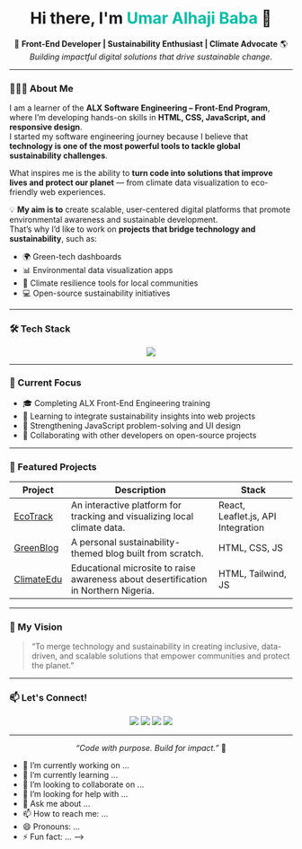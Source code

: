 <!-- 🌍✨ PROFESSIONAL GITHUB PROFILE TEMPLATE ✨🌍 -->

<h1 align="center">Hi there, I'm <span style="color:#00BFA6;">Umar Alhaji Baba</span> 👋</h1>

<p align="center">
  🌱 <b>Front-End Developer | Sustainability Enthusiast | Climate Advocate</b> 🌎<br>
  <i>Building impactful digital solutions that drive sustainable change.</i>
</p>

---

### 👨🏽‍💻 About Me
I am a learner of the **ALX Software Engineering – Front-End Program**, where I’m developing hands-on skills in **HTML, CSS, JavaScript, and responsive design**.  
I started my software engineering journey because I believe that **technology is one of the most powerful tools to tackle global sustainability challenges**.  

What inspires me is the ability to **turn code into solutions that improve lives and protect our planet** — from climate data visualization to eco-friendly web experiences.  

💡 **My aim is to** create scalable, user-centered digital platforms that promote environmental awareness and sustainable development.  
That’s why I’d like to work on **projects that bridge technology and sustainability**, such as:
- 🌍 Green-tech dashboards  
- 📊 Environmental data visualization apps  
- 🌿 Climate resilience tools for local communities  
- 💻 Open-source sustainability initiatives  

---

### 🛠️ Tech Stack
<p align="center">
  <img src="https://skillicons.dev/icons?i=html,css,js,react,python,git,github,vscode,tailwind" />
</p>

---

### 🚀 Current Focus
- 🎓 Completing ALX Front-End Engineering training  
- 🌿 Learning to integrate sustainability insights into web projects  
- 🧠 Strengthening JavaScript problem-solving and UI design  
- 🤝 Collaborating with other developers on open-source projects  

---

### 🌟 Featured Projects
| Project | Description | Stack |
|----------|--------------|-------|
| [EcoTrack](https://github.com/yourusername/EcoTrack) | An interactive platform for tracking and visualizing local climate data. | React, Leaflet.js, API Integration |
| [GreenBlog](https://github.com/yourusername/GreenBlog) | A personal sustainability-themed blog built from scratch. | HTML, CSS, JS |
| [ClimateEdu](https://github.com/yourusername/ClimateEdu) | Educational microsite to raise awareness about desertification in Northern Nigeria. | HTML, Tailwind, JS |

---

### 🧭 My Vision
> “To merge technology and sustainability in creating inclusive, data-driven, and scalable solutions that empower communities and protect the planet.”

---

### 📫 Let's Connect!
<p align="center">
  <a href="https://www.linkedin.com/in/[www.linkedin.com/in/alhababaumar]/"><img src="https://img.shields.io/badge/-LinkedIn-%230077B5?style=for-the-badge&logo=linkedin&logoColor=white"/></a>
  <a href="mailto:itz.chermoh@gmail.com"><img src="https://img.shields.io/badge/-Email-%23EA4335?style=for-the-badge&logo=gmail&logoColor=white"/></a>
  <a href="https://x.com/@Chermoh4"><img src="https://img.shields.io/badge/-Twitter-%231DA1F2?style=for-the-badge&logo=twitter&logoColor=white"/></a>
  <a href="https://github.com/Chermoh87"><img src="https://img.shields.io/badge/-GitHub-%2312100E?style=for-the-badge&logo=github&logoColor=white"/></a>
</p>

---

<p align="center">
  <i>“Code with purpose. Build for impact.”</i> 🌱
</p>


- 🔭 I’m currently working on ...
- 🌱 I’m currently learning ...
- 👯 I’m looking to collaborate on ...
- 🤔 I’m looking for help with ...
- 💬 Ask me about ...
- 📫 How to reach me: ...
- 😄 Pronouns: ...
- ⚡ Fun fact: ...
-->
